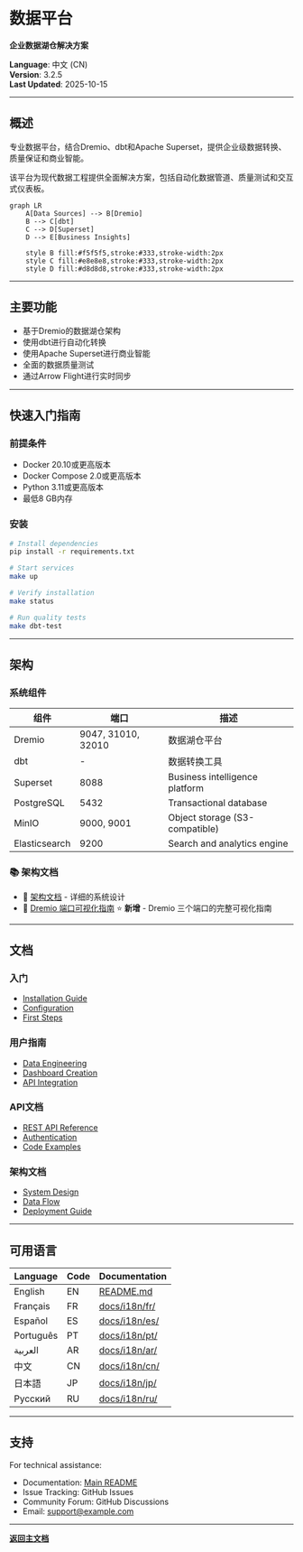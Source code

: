 ﻿# 数据平台

**企业数据湖仓解决方案**

**Language**: 中文 (CN)  
**Version**: 3.2.5  
**Last Updated**: 2025-10-15

---

## 概述

专业数据平台，结合Dremio、dbt和Apache Superset，提供企业级数据转换、质量保证和商业智能。

该平台为现代数据工程提供全面解决方案，包括自动化数据管道、质量测试和交互式仪表板。

```mermaid
graph LR
    A[Data Sources] --> B[Dremio]
    B --> C[dbt]
    C --> D[Superset]
    D --> E[Business Insights]
    
    style B fill:#f5f5f5,stroke:#333,stroke-width:2px
    style C fill:#e8e8e8,stroke:#333,stroke-width:2px
    style D fill:#d8d8d8,stroke:#333,stroke-width:2px
```

---

## 主要功能

- 基于Dremio的数据湖仓架构
- 使用dbt进行自动化转换
- 使用Apache Superset进行商业智能
- 全面的数据质量测试
- 通过Arrow Flight进行实时同步

---

## 快速入门指南

### 前提条件

- Docker 20.10或更高版本
- Docker Compose 2.0或更高版本
- Python 3.11或更高版本
- 最低8 GB内存

### 安装

```bash
# Install dependencies
pip install -r requirements.txt

# Start services
make up

# Verify installation
make status

# Run quality tests
make dbt-test
```

---

## 架构

### 系统组件

| 组件 | 端口 | 描述 |
|-----------|------|-------------|
| Dremio | 9047, 31010, 32010 | 数据湖仓平台 |
| dbt | - | 数据转换工具 |
| Superset | 8088 | Business intelligence platform |
| PostgreSQL | 5432 | Transactional database |
| MinIO | 9000, 9001 | Object storage (S3-compatible) |
| Elasticsearch | 9200 | Search and analytics engine |

### 📚 架构文档

- 📘 [架构文档](architecture/) - 详细的系统设计
- 🎯 [Dremio 端口可视化指南](architecture/dremio-ports-visual.md) ⭐ **新增** - Dremio 三个端口的完整可视化指南

---

## 文档

### 入门
- [Installation Guide](getting-started/)
- [Configuration](getting-started/)
- [First Steps](getting-started/)

### 用户指南
- [Data Engineering](guides/)
- [Dashboard Creation](guides/)
- [API Integration](guides/)

### API文档
- [REST API Reference](api/)
- [Authentication](api/)
- [Code Examples](api/)

### 架构文档
- [System Design](architecture/)
- [Data Flow](architecture/)
- [Deployment Guide](architecture/)

---

## 可用语言

| Language | Code | Documentation |
|----------|------|---------------|
| English | EN | [README.md](../../../README.md) |
| Français | FR | [docs/i18n/fr/](../fr/README.md) |
| Español | ES | [docs/i18n/es/](../es/README.md) |
| Português | PT | [docs/i18n/pt/](../pt/README.md) |
| العربية | AR | [docs/i18n/ar/](../ar/README.md) |
| 中文 | CN | [docs/i18n/cn/](../cn/README.md) |
| 日本語 | JP | [docs/i18n/jp/](../jp/README.md) |
| Русский | RU | [docs/i18n/ru/](../ru/README.md) |

---

## 支持

For technical assistance:
- Documentation: [Main README](../../../README.md)
- Issue Tracking: GitHub Issues
- Community Forum: GitHub Discussions
- Email: support@example.com

---

**[返回主文档](../../../README.md)**
